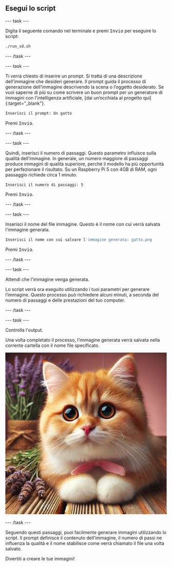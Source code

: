 ## Esegui lo script

--- task ---

Digita il seguente comando nel terminale e premi <kbd>Invio</kbd> per eseguire lo script:

```bash
./run_sd.sh
```

--- /task ---

--- task ---

Ti verrà chiesto di inserire un prompt. Si tratta di una descrizione dell’immagine che desideri generare. Il prompt guida il processo di generazione dell’immagine descrivendo la scena o l’oggetto desiderato. Se vuoi saperne di più su come scrivere un buon prompt per un generatore di immagini con l'intelligenza artificiale, [dai un’occhiata al progetto qui]{:target="_blank"}.

```bash
Inserisci il prompt: Un gatto
```

Premi <kbd>Invio</kbd>.

--- /task ---

--- task ---

Quindi, inserisci il numero di passaggi. Questo parametro influisce sulla qualità dell’immagine. In generale, un numero maggiore di passaggi produce immagini di qualità superiore, perché il modello ha più opportunità per perfezionare il risultato. Su un Raspberry Pi 5 con 4GB di RAM, ogni passaggio richiede circa 1 minuto.

```bash
Inserisci il numero di passaggi: 5
```

Premi <kbd>Invio</kbd>.

--- /task ---

--- task ---

Inserisci il nome del file immagine. Questo è il nome con cui verrà salvata l'immagine generata.

```bash
Inserisci il nome con cui salvare l'immagine generata: gatto.png
```

Premi <kbd>Invio</kbd>.

--- /task ---

--- task ---

Attendi che l'immagine venga generata.

Lo script verrà ora eseguito utilizzando i tuoi parametri per generare l’immagine. Questo processo può richiedere alcuni minuti, a seconda del numero di passaggi e delle prestazioni del tuo computer.

--- /task ---

--- task ---

Controlla l'output.

Una volta completato il processo, l’immagine generata verrà salvata nella corrente cartella con il nome file specificato.

![Un gattino arancione e bianco con grandi occhi espressivi e un nasino rosa sdraiato su una superficie di legno accanto a dei rametti di lavanda. Il gattino ha un fiocco rosa intorno al collo. Sullo sfondo ci sono rametti di lavanda e un mazzo di fiori di lavanda avvolto in tela grezza, su uno sfondo rosa tenue.](images/cat.jpg)

--- /task ---

Seguendo questi passaggi, puoi facilmente generare immagini utilizzando lo script. Il prompt definisce il contenuto dell’immagine, il numero di passi ne influenza la qualità e il nome stabilisce come verrà chiamato il file una volta salvato.

Divertiti a creare le tue immagini!
